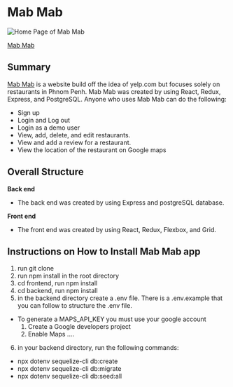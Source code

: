 # Mab Mab 

![Home Page of Mab Mab](https://res.cloudinary.com/mabmab/image/upload/v1636833234/khmer_food/home_piicjk.png)

[Mab Mab](https://yelp-clone-kelsey-sry.herokuapp.com/)

## Summary 

[Mab Mab](https://yelp-clone-kelsey-sry.herokuapp.com/) 
is a website build off the idea of yelp.com but focuses solely on restaurants in Phnom Penh. Mab Mab was created by using React, Redux, Express, and PostgreSQL. Anyone who uses Mab Mab can do the following: 

- Sign up 
- Login and Log out
- Login as a demo user 
- View, add, delete, and edit restaurants. 
- View and add a review for a restaurant. 
- View the location of the restaurant on Google maps 

## Overall Structure 

**Back end** 
- The back end was created by using Express and postgreSQL database. 

**Front end** 
- The front end was created by using React, Redux, Flexbox, and Grid. 

## Instructions on How to Install Mab Mab app 
1. run git clone 
2. run npm install in the root directory 
3. cd frontend, run npm install
4. cd backend, run npm install 
5. in the backend directory create a .env file. There is a .env.example that you can follow to structure the .env file. 
  - To generate a MAPS_API_KEY you must use your google account
    1. Create a Google developers project
    2. Enable Maps ....

6. in your backend directory, run the following commands:  
  -  npx dotenv sequelize-cli db:create
  -  npx dotenv sequelize-cli db:migrate
  -  npx dotenv sequelize-cli db:seed:all
